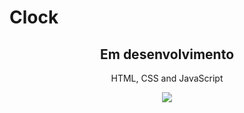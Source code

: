# Clock 

<h2 align="center">Em desenvolvimento</h2>
<p align="center">
    HTML, CSS  and JavaScript
</p>


<p align="center"><img src="https://media.giphy.com/media/yGAbu2l5j0nV6/giphy.gif"/></p>